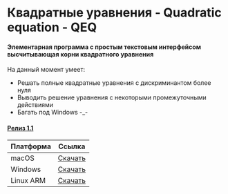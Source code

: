 # Квадратные уравнения - Quadratic equation - QEQ
#### Элементарная программа с простым текстовым интерфейсом высчитывающая корни квадратного уравнения  
На данный момент умеет:
+ Решать полные квадратные уравнения с дискриминантом более нуля  
+ Выводить решение уравнения с некоторыми промежуточными действиями  
+ Багать под Windows -_-  
  
#### [Релиз 1.1](https://github.com/BassmanOff/Quadratic_equation_C_RUS/releases)
|Платформа|Ссылка|
| ------- | ---- |
|macOS|[Скачать](https://github.com/BassmanOff/Quadratic_equation_C_RUS/releases/download/1.1/BMC_QEQ_macOS.zip)|
|Windows|[Скачать](https://github.com/BassmanOff/Quadratic_equation_C_RUS/releases/download/1.1/BMC_QEQ_WINx64.exe)|
|Linux ARM|[Скачать](https://github.com/BassmanOff/Quadratic_equation_C_RUS/releases/download/1.1/BMC_QEQ_ARM32.tar.xz)|
